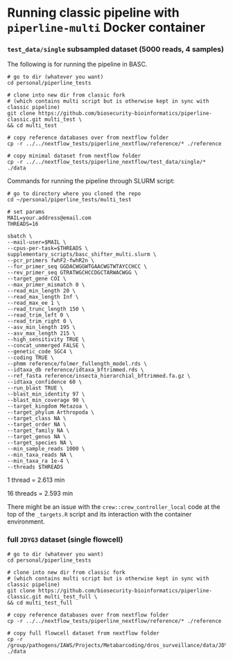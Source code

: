 # Running classic pipeline with `piperline-multi` Docker container

### `test_data/single` subsampled dataset (5000 reads, 4 samples)
The following is for running the pipeline in BASC. 

    # go to dir (whatever you want)
    cd personal/piperline_tests

    # clone into new dir from classic fork 
    # (which contains multi script but is otherwise kept in sync with classic pipeline)
    git clone https://github.com/biosecurity-bioinformatics/piperline-classic.git multi_test \
    && cd multi_test

    # copy reference databases over from nextflow folder
    cp -r ../../nextflow_tests/piperline_nextflow/reference/* ./reference

    # copy minimal dataset from nextflow folder
    cp -r ../../nextflow_tests/piperline_nextflow/test_data/single/* ./data

Commands for running the pipeline through SLURM script:

    # go to directory where you cloned the repo
    cd ~/personal/piperline_tests/multi_test

    # set params
    MAIL=your.address@email.com
    THREADS=16

    sbatch \
    --mail-user=$MAIL \
    --cpus-per-task=$THREADS \
    supplementary_scripts/basc_shifter_multi.slurm \
    --pcr_primers fwhF2-fwhR2n \
    --for_primer_seq GGDACWGGWTGAACWGTWTAYCCHCC \
    --rev_primer_seq GTRATWGCHCCDGCTARWACWGG \
    --target_gene COI \
    --max_primer_mismatch 0 \
    --read_min_length 20 \
    --read_max_length Inf \
    --read_max_ee 1 \
    --read_trunc_length 150 \
    --read_trim_left 0 \
    --read_trim_right 0 \
    --asv_min_length 195 \
    --asv_max_length 215 \
    --high_sensitivity TRUE \
    --concat_unmerged FALSE \
    --genetic_code SGC4 \
    --coding TRUE \
    --phmm reference/folmer_fullength_model.rds \
    --idtaxa_db reference/idtaxa_bftrimmed.rds \
    --ref_fasta reference/insecta_hierarchial_bftrimmed.fa.gz \
    --idtaxa_confidence 60 \
    --run_blast TRUE \
    --blast_min_identity 97 \
    --blast_min_coverage 90 \
    --target_kingdom Metazoa \
    --target_phylum Arthropoda \
    --target_class NA \
    --target_order NA \
    --target_family NA \
    --target_genus NA \
    --target_species NA \
    --min_sample_reads 1000 \
    --min_taxa_reads NA \
    --min_taxa_ra 1e-4 \
    --threads $THREADS

1 thread = 2.613 min

16 threads = 2.593 min

There might be an issue with the `crew::crew_controller_local` code at the top of the `_targets.R` script and its interaction with the container environment.

### full `JDYG3` dataset (single flowcell)

    # go to dir (whatever you want)
    cd personal/piperline_tests

    # clone into new dir from classic fork 
    # (which contains multi script but is otherwise kept in sync with classic pipeline)
    git clone https://github.com/biosecurity-bioinformatics/piperline-classic.git multi_test_full \
    && cd multi_test_full

    # copy reference databases over from nextflow folder
    cp -r ../../nextflow_tests/piperline_nextflow/reference/* ./reference

    # copy full flowcell dataset from nextflow folder
    cp -r /group/pathogens/IAWS/Projects/Metabarcoding/dros_surveillance/data/JDYG3 ./data